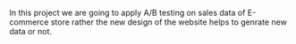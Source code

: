 In this project we are going to apply A/B testing on sales data of E-commerce store rather the new design of the website helps to genrate new data or not.
